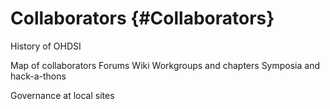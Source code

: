# Collaborators {#Collaborators}

History of OHDSI

Map of collaborators
Forums
Wiki
Workgroups and chapters
Symposia and hack-a-thons


Governance at local sites

